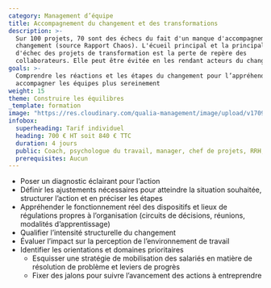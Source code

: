 ```yaml
---
category: Management d’équipe
title: Accompagnement du changement et des transformations
description: >-
  Sur 100 projets, 70 sont des échecs du fait d'un manque d'accompagnement au
  changement (source Rapport Chaos). L'écueil principal et la principale cause
  d'échec des projets de transformation est la perte de repère des
  collaborateurs. Elle peut être évitée en les rendant acteurs du changement.
goals: >-
  Comprendre les réactions et les étapes du changement pour l’appréhender et
  accompagner les équipes plus sereinement
weight: 15
theme: Construire les équilibres
_template: formation
image: "https://res.cloudinary.com/qualia-management/image/upload/v1709193921/flower_xtyxkp.jpg"
infobox:
  superheading: Tarif individuel
  heading: 700 € HT soit 840 € TTC
  duration: 4 jours
  public: Coach, psychologue du travail, manager, chef de projets, RRH, consultant
  prerequisites: Aucun
---
```


- Poser un diagnostic éclairant pour l’action
- Définir les ajustements nécessaires pour atteindre la situation souhaitée, structurer l’action et en préciser les étapes
- Appréhender le fonctionnement réel des dispositifs et lieux de régulations propres à l’organisation (circuits de décisions, réunions, modalités d’apprentissage)
- Qualifier l’intensité structurelle du changement
- Évaluer l’impact sur la perception de l’environnement de travail
- Identifier les orientations et domaines prioritaires
  - Esquisser une stratégie de mobilisation des salariés en matière de résolution de problème et leviers de progrès
  - Fixer des jalons pour suivre l’avancement des actions à entreprendre
